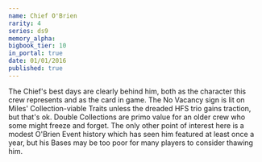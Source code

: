 ```yaml
---
name: Chief O'Brien
rarity: 4
series: ds9
memory_alpha:
bigbook_tier: 10
in_portal: true
date: 01/01/2016
published: true
---
```


The Chief's best days are clearly behind him, both as the character this crew represents and as the card in game. The No Vacancy sign is lit on Miles' Collection-viable Traits unless the dreaded HFS trio gains traction, but that's ok. Double Collections are primo value for an older crew who some might freeze and forget. The only other point of interest here is a modest O'Brien Event history which has seen him featured at least once a year, but his Bases may be too poor for many players to consider thawing him.
